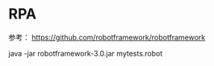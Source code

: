 # RPA

参考：
https://github.com/robotframework/robotframework

java -jar robotframework-3.0.jar mytests.robot